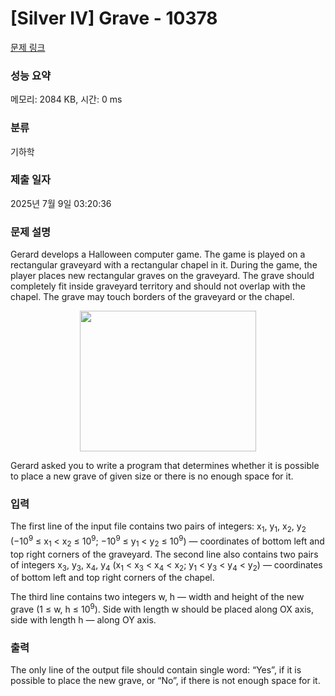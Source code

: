 # [Silver IV] Grave - 10378 

[문제 링크](https://www.acmicpc.net/problem/10378) 

### 성능 요약

메모리: 2084 KB, 시간: 0 ms

### 분류

기하학

### 제출 일자

2025년 7월 9일 03:20:36

### 문제 설명

<p>Gerard develops a Halloween computer game. The game is played on a rectangular graveyard with a rectangular chapel in it. During the game, the player places new rectangular graves on the graveyard. The grave should completely fit inside graveyard territory and should not overlap with the chapel. The grave may touch borders of the graveyard or the chapel.</p>

<p style="text-align:center"><img alt="" src="https://www.acmicpc.net/upload/images2/grave.png" style="height:225px; width:282px"></p>

<p>Gerard asked you to write a program that determines whether it is possible to place a new grave of given size or there is no enough space for it.</p>

### 입력 

 <p>The first line of the input file contains two pairs of integers: x<sub>1</sub>, y<sub>1</sub>, x<sub>2</sub>, y<sub>2</sub> (−10<sup>9</sup> ≤ x<sub>1</sub> < x<sub>2</sub> ≤ 10<sup>9</sup>; −10<sup>9</sup> ≤ y<sub>1</sub> < y<sub>2</sub> ≤ 10<sup>9</sup>) — coordinates of bottom left and top right corners of the graveyard. The second line also contains two pairs of integers x<sub>3</sub>, y<sub>3</sub>, x<sub>4</sub>, y<sub>4</sub> (x<sub>1</sub> < x<sub>3</sub> < x<sub>4</sub> < x<sub>2</sub>; y<sub>1</sub> < y<sub>3</sub> < y<sub>4</sub> < y<sub>2</sub>) — coordinates of bottom left and top right corners of the chapel.</p>

<p>The third line contains two integers w, h — width and height of the new grave (1 ≤ w, h ≤ 10<sup>9</sup>). Side with length w should be placed along OX axis, side with length h — along OY axis.</p>

### 출력 

 <p>The only line of the output file should contain single word: “Yes”, if it is possible to place the new grave, or “No”, if there is not enough space for it.</p>

